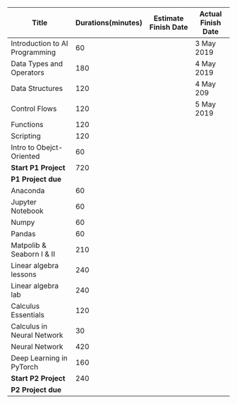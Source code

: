 | Title                          | Durations(minutes) | Estimate Finish Date | Actual Finish Date |
| ------------------------------ | ------------------ | -------------------- | ------------------ |
| Introduction to AI Programming | 60                 |                      | 3 May 2019         |
| Data Types and Operators       | 180                |                      | 4 May 2019         |
| Data Structures                | 120                |                      | 4 May 209          |
| Control Flows                  | 120                |                      | 5 May 2019         |
| Functions                      | 120                |                      |                    |
| Scripting                      | 120                |                      |                    |
| Intro to Obejct-Oriented       | 60                 |                      |                    |
| **Start P1 Project**           | 720                |                      |                    |
| **P1 Project due**             |                    |                      |                    |
| Anaconda                       | 60                 |                      |                    |
| Jupyter Notebook               | 60                 |                      |                    |
| Numpy                          | 60                 |                      |                    |
| Pandas                         | 60                 |                      |                    |
| Matpolib & Seaborn I & II      | 210                |                      |                    |
| Linear algebra lessons         | 240                |                      |                    |
| Linear algebra lab             | 240                |                      |                    |
| Calculus Essentials            | 120                |                      |                    |
| Calculus in Neural Network     | 30                 |                      |                    |
| Neural Network                 | 420                |                      |                    |
| Deep Learning in PyTorch       | 160                |                      |                    |
| **Start P2 Project**           | 240                |                      |                    |
| **P2 Project due**             |                    |                      |                    |



